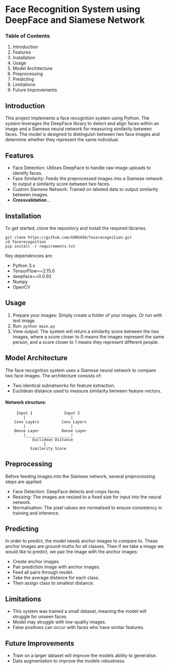 # Face Recognition System using DeepFace and Siamese Network

### Table of Contents

1. Introduction
2. Features
3. Installation
4. Usage
5. Model Architecture
6. Preprocessing
7. Predicting
8. Limitations
9. Future Improvements

## Introduction

This project implements a face recognition system using Python. The system leverages the DeepFace library to detect and align faces within an image and a Siamese neural network for measuring similarity between faces. The model is designed to distinguish between two face images and determine whether they represent the same individual.

## Features

- Face Detection: Utilises DeepFace to handle raw image uploads to identify faces.
- Face Similarity: Feeds the preprocessed images into a Siamese network to output a similarity score between two faces.
- Custom Siamese Network: Trained on labeled data to output similarity between images.
- **Crossvalidation**...

## Installation

To get started, clone the repository and install the required libraries.

```
git clone https://github.com/XXRG456/facerecognition.git
cd facerecognition
pip install -r requirements.txt
```

Key dependencies are:

- Python 3.x
- TensorFlow==2.15.0
- deepface==0.0.92
- Numpy
- OpenCV

## Usage

1. Prepare your images: Simply create a folder of your images. Or run with test image.
2. Run:  ``` python main.py ```
3. View output: The system will return a similarity score between the two images, where a score closer to 0 means the images represent the same person, and a score closer to 1 means they represent different people.

## Model Architecture

The face recognition system uses a Siamese neural network to compare two face images. The architecture consists of:

- Two identical subnetworks for feature extraction.
- Euclidean distance used to measure similarity between feature vectors.

#### Network structure:

         Input 1              Input 2
            |                    |
        Conv Layers          Conv Layers
            |                    |
        Dense Layer          Dense Layer
            |____________________|
                Euclidean Distance
                     |
               Similarity Score

## Preprocessing

Before feeding images into the Siamese network, several preprocessing steps are applied:

- Face Detection: DeepFace detects and crops faces.
- Resising: The images are resized to a fixed size for input into the neural network.
- Normalisation: The pixel values are normalised to ensure consistency in training and inference.

## Predicting 

In order to predict, the model needs anchor images to compare to. These anchor images are ground-truths for all classes. Then if we take a image we would like to predict, we pair the image with the anchor images:

- Create anchor images.
- Pair prediction image with anchor images.
- Feed all pairs through model.
- Take the average distance for each class.
- Then assign class to smallest distance.

## Limitations

- This system was trained a small dataset, meaning the model will struggle for unseen faces.
- Model may struggle with low-quality images.
- False positives can occur with faces who have similar features.

## Future Improvements

- Train on a larger dataset will improve the models ability to generalise.
- Data augmentation to improve the models robustness.




